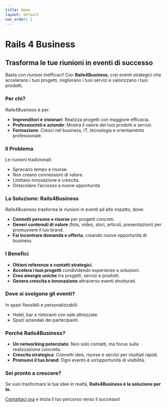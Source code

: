 ```yaml
---
title: Home
layout: default
nav_order: 1
---
```


# Rails 4 Business

## Trasforma le tue riunioni in eventi di successo
Basta con riunioni inefficaci! Con **Rails4Business**, crei eventi strategici che accelerano i tuoi progetti, migliorano i tuoi servizi e valorizzano i tuoi prodotti.

### Per chi?
Rails4Business è per:
- **Imprenditori e visionari**: Realizza progetti con maggiore efficacia.
- **Professionisti e aziende**: Mostra il valore dei tuoi prodotti e servizi.
- **Formazione**: Cresci nel business, IT, tecnologia e orientamento professionale.

### Il Problema
Le riunioni tradizionali:
- Sprecano tempo e risorse.
- Non creano connessioni di valore.
- Limitano innovazione e crescita.
- Ostacolano l’accesso a nuove opportunità.

### La Soluzione: Rails4Business

Rails4Business trasforma le riunioni in eventi ad alto impatto, dove:
- **Connetti persone e risorse** per progetti concreti.
- **Generi contenuti di valore** (foto, video, stori, articoli, presentazioni) per promuovere il tuo brand.
- **Fai incontrare domanda e offerta**, creando nuove opportunità di business.

### I Benefici
- **Ottieni referenze e contatti strategici.**
- **Accelera i tuoi progetti** condividendo esperienze e soluzioni.
- **Crea sinergie uniche** tra progetti, servizi e prodotti.
- **Genera crescita e innovazione** attraverso eventi strutturati.

### Dove si svolgono gli eventi?
In spazi flessibili e personalizzabili:
- Hotel, bar e ristoranti con sale attrezzate.
- Spazi aziendali dei partecipanti.

### Perché Rails4Business?
- **Un networking potenziato**: Non solo contatti, ma focus sulla realizzazione concreta.
- **Crescita strategica**: Connetti idee, risorse e servizi per risultati rapidi.
- **Promuovi il tuo brand**: Ogni evento è un’opportunità di visibilità.

### Sei pronto a crescere?
Se vuoi trasformare le tue idee in realtà, **Rails4Business è la soluzione per te.**

[Contattaci ora](https://www.instagram.com/rails4business/) e inizia il tuo percorso verso il successo!
